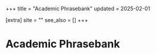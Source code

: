 
+++
title = "Academic Phrasebank"
updated = 2025-02-01

[extra]
site = ""
see_also = []
+++

# Academic Phrasebank
